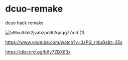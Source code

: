 # dcuo-remake
dcuo hack remake 

![5l9xu3ibk2jvabzpdi92qdqq77md (1)](https://github.com/user-attachments/assets/ed7b4309-ca8c-4b9e-bdf4-4d1099978e5f)

https://www.youtube.com/watch?v=3sPG_rlduGs&t=35s

https://discord.gg/b6y7ZBX63x
